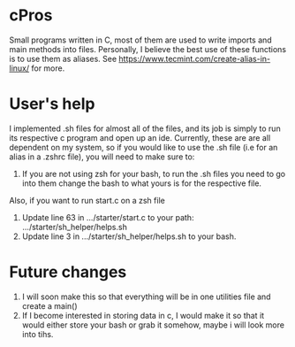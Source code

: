 # cPros
Small programs written in C, most of them are used to write imports and main methods into files. 
Personally, I believe the best use of these functions is to use them as aliases. See https://www.tecmint.com/create-alias-in-linux/ for more.

# User's help
I implemented .sh files for almost all of the files, and its job is simply to run its respective c program and open up an ide.
Currently, these are are all dependent on my system, so if you would like to use the .sh file (i.e for an alias in a .zshrc file), you will need to make sure to:
  1. If you are not using zsh for your bash, to run the .sh files you need to go into them change the bash to what yours is for the respective file.

Also, if you want to run start.c on a zsh file
  1. Update line 63 in .../starter/start.c to your path: .../starter/sh_helper/helps.sh
  2. Update line 3 in .../starter/sh_helper/helps.sh to your bash. 

# Future changes
1. I will soon make this so that everything will be in one utilities file and create a main()
2. If I become interested in storing data in c, I would make it so that it would either store your bash or grab it somehow, maybe i will look more into tihs. 
